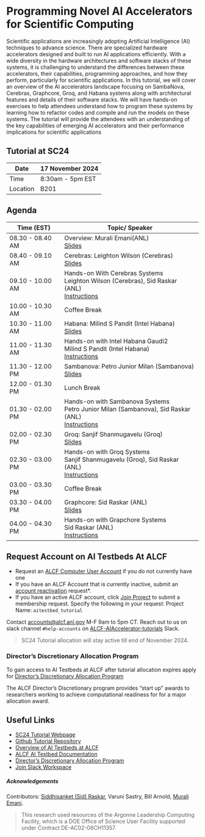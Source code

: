 # Programming Novel AI Accelerators for Scientific Computing

Scientific applications are increasingly adopting Artificial Intelligence (AI) techniques to advance science. There are specialized hardware accelerators designed and built to run AI applications efficiently. With a wide diversity in the hardware architectures and software stacks of these systems, it is challenging to understand the differences between these accelerators, their capabilities, programming approaches, and how they perform, particularly for scientific applications. In this tutorial, we will cover an overview of the AI accelerators landscape focusing on SambaNova, Cerebras, Graphcore, Groq, and Habana systems along with architectural features and details of their software stacks. We will have hands-on exercises to help attendees understand how to program these systems by learning how to refactor codes and compile and run the models on these systems. The tutorial will provide the attendees with an understanding of the key capabilities of emerging AI accelerators and their performance implications for scientific applications

<!-- In this tutorial, we will cover an overview of the AI accelerators landscape with a focus on SambaNova, Cerebras, Graphcore, Groq, and Habana systems along with architectural features and details of their software stacks. We will have hands-on exercises that will help attendees understand how to program these systems by learning how to refactor codes written in standard AI framework implementations and compile and run the models on these systems. The tutorial will enable the attendees with an understanding of the key capabilities of emerging AI accelerators and their performance implications for scientific applications. -->


## Tutorial at SC24

| Date      | 17 November 2024       |
|-----------|------------------------|
| Time      |  8:30am - 5pm EST      |
| Location  |  B201                  |


## Agenda

|      Time (EST)       |                        Topic/ Speaker                                                              |
|-----------------------|----------------------------------------------------------------------------------------------------|
|    08.30 - 08.40 AM   |  Overview: Murali Emani(ANL) <br> [Slides]()        |
|    08.40 - 09.10 AM   |  Cerebras: Leighton Wilson (Cerebras) <br> [Slides]()                                       |
|    09.10 - 10.00 AM   |  Hands-on With Cerebras Systems <br> Leighton Wilson (Cerebras), Sid Raskar (ANL) <br> [Instructions](./Cerebras/README.MD) | 
|    10.00 - 10.30 AM   |  Coffee Break | 
|    10.30 - 11.00 AM   |  Habana: Milind S Pandit (Intel Habana) <br> [Slides]()  |
|    11.00 - 11.30 AM   |  Hands-on with Intel Habana Gaudi2 <br> Milind S Pandit (Intel Habana) <br> [Instructions](./Habana/README.MD)  |
|    11.30 - 12.00 PM   |  Sambanova: Petro Junior Milan (Sambanova) <br> [Slides]()  |
|    12.00 - 01.30 PM   |  Lunch Break | 
|    01.30 - 02.00 PM   |  Hands-on with Sambanova Systems <br> Petro Junior Milan (Sambanova), Sid Raskar (ANL) <br> [Instructions](./Sambanova/README.MD)  |
|    02.00 - 02.30 PM   |  Groq: Sanjif Shanmugavelu (Groq) <br> [Slides]()  |
|    02.30 - 03.00 PM   |  Hands-on with Groq Systems <br> Sanjif Shanmugavelu (Groq), Sid Raskar (ANL) <br> [Instructions](./Groq/README.MD)  |
|    03.00 - 03.30 PM   |  Coffee Break | 
|    03.30 - 04.00 PM   |  Graphcore: Sid Raskar (ANL) <br> [Slides]()  |
|    04.00 - 04.30 PM   |  Hands-on with Grapchore Systems <br> Sid Raskar (ANL) <br> [Instructions](./Graphcore/README.MD)  |



<!-- ## Instructions for Hands-On Session

* [SambaNova](./SambaNova/README.md)                                    
* [Graphcore](./Graphcore/README.md)  
* [Cerebras](./Cerebras/README.md)    
* [Groq](./Groq/README.md)        
* [Habana](./Habana/README.md)       -->


## Request Account on AI Testbeds At ALCF

* Request an [ALCF Computer User Account](https://accounts.alcf.anl.gov/accountRequest) if you do not currently have one
* If you have an ALCF Account that is currently inactive, submit an [account reactivation](https://accounts.alcf.anl.gov/accountReactivate) request*.
* If you have an active ALCF account, click [Join Project](https://accounts.alcf.anl.gov/joinProject) to submit a membership request. Specify the following in your request: 
  Project Name: `aitestbed_tutorial`

Contact accounts@alcf.anl.gov M-F 9am to 5pm CT. 
Reach out to us on slack channel `#help-accounts` on [ALCF-AIAccelerator-tutorials](https://join.slack.com/t/alcf-aiacc-tutorials/shared_invite/zt-25yjc7tnm-AlqTNcWrbH0c1KVNEExTuw) Slack. 

>SC24 Tutorial allocation will stay active till end of November 2024. 

### Director’s Discretionary Allocation Program

To gain access to AI Testbeds at ALCF after tutorial allocation expires apply for [Director’s Discretionary Allocation Program](https://www.alcf.anl.gov/science/directors-discretionary-allocation-program)

The ALCF Director’s Discretionary program provides “start up” awards to researchers working to achieve computational readiness for for a major allocation award.



## Useful Links 

* [SC24 Tutorial Webpage](https://sc24.conference-program.com/presentation/?id=tut111&sess=sess413)
* [Github Tutorial Repository](https://github.com/argonne-lcf/AIaccelerators-SC24-tutorial)
* [Overview of AI Testbeds at ALCF](https://www.alcf.anl.gov/alcf-ai-testbed)
* [ALCF AI Testbed Documentation](https://www.alcf.anl.gov/support/ai-testbed-userdocs/)
* [Director’s Discretionary Allocation Program](https://www.alcf.anl.gov/science/directors-discretionary-allocation-program)
* [Join Slack Workspace](https://join.slack.com/t/alcf-aiacc-tutorials/shared_invite/zt-25yjc7tnm-AlqTNcWrbH0c1KVNEExTuw)

##### Acknowledgements

Contributors: [Siddhisanket (Sid) Raskar](https://sraskar.github.io/), Varuni Sastry, Bill Arnold, [Murali Emani](https://memani1.github.io/). 

> This research used resources of the Argonne Leadership Computing Facility, which is a DOE Office of Science User Facility supported under Contract DE-AC02-06CH11357.
